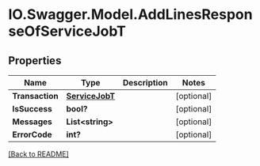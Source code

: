 # IO.Swagger.Model.AddLinesResponseOfServiceJobT
## Properties

Name | Type | Description | Notes
------------ | ------------- | ------------- | -------------
**Transaction** | [**ServiceJobT**](ServiceJobT.md) |  | [optional] 
**IsSuccess** | **bool?** |  | [optional] 
**Messages** | **List&lt;string&gt;** |  | [optional] 
**ErrorCode** | **int?** |  | [optional] 

 [[Back to README]](../README.md)

